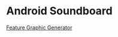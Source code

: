 # Android Soundboard

[Feature Graphic Generator](https://www.norio.be/android-feature-graphic-generator/?config=%7B%22background%22%3A%7B%22color%22%3A%22%23FF7072%22%2C%22gradient%22%3A%7B%22type%22%3A%22linear%22%2C%22radius%22%3A%22600%22%2C%22angle%22%3A%22vertical%22%2C%22color%22%3A%22%23A52626%22%7D%7D%2C%22title%22%3A%7B%22text%22%3A%22Soundboard%22%2C%22position%22%3A100%2C%22color%22%3A%22%237F0002%22%2C%22size%22%3A308%2C%22font%22%3A%7B%22family%22%3A%22sans-serif%22%2C%22effect%22%3A%22bold%22%7D%7D%2C%22subtitle%22%3A%7B%22text%22%3A%22Configurable%20soundboard%20with%20flexible%20layout%22%2C%22color%22%3A%22%23CDBF00%22%2C%22size%22%3A90%2C%22offset%22%3A32%2C%22font%22%3A%7B%22family%22%3A%22Vollkorn%22%2C%22effect%22%3A%22italic%22%7D%7D%2C%22image%22%3A%7B%22position%22%3A%220.5%22%2C%22positionX%22%3A%220.5%22%2C%22scale%22%3A%221%22%7D%2C%22size%22%3A%22feature-graphic%22%7D)
